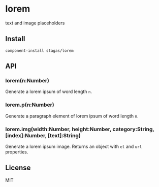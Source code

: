 
# lorem

text and image placeholders

## Install

`component-install stagas/lorem`

## API

### lorem(n:Number)

  Generate a lorem ipsum of word length `n`.

### lorem.p(n:Number)

  Generate a paragraph element
  of lorem ipsum of word length `n`.

### lorem.img(width:Number, height:Number, category:String, [index]:Number, [text]:String)

  Generate a lorem ipsum image.
  Returns an object with `el` and
  `url` properties.

## License

MIT

